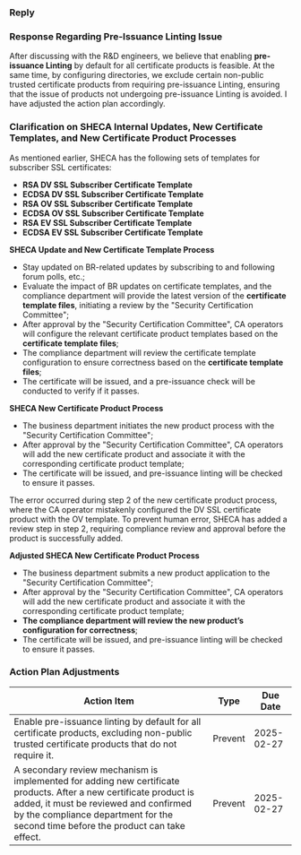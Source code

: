 ### Reply

### Response Regarding Pre-Issuance Linting Issue

After discussing with the R&D engineers, we believe that enabling **pre-issuance Linting** by default for all certificate products is feasible. At the same time, by configuring directories, we exclude certain non-public trusted certificate products from requiring pre-issuance Linting, ensuring that the issue of products not undergoing pre-issuance Linting is avoided. I have adjusted the action plan accordingly.

### Clarification on SHECA Internal Updates, New Certificate Templates, and New Certificate Product Processes

As mentioned earlier, SHECA has the following sets of templates for subscriber SSL certificates:

- **RSA DV SSL Subscriber Certificate Template**
- **ECDSA DV SSL Subscriber Certificate Template**
- **RSA OV SSL Subscriber Certificate Template**
- **ECDSA OV SSL Subscriber Certificate Template**
- **RSA EV SSL Subscriber Certificate Template**
- **ECDSA EV SSL Subscriber Certificate Template**

**SHECA Update and New Certificate Template Process**

- Stay updated on BR-related updates by subscribing to and following forum polls, etc.;
- Evaluate the impact of BR updates on certificate templates, and the compliance department will provide the latest version of the **certificate template files**, initiating a review by the "Security Certification Committee";
- After approval by the "Security Certification Committee", CA operators will configure the relevant certificate product templates based on the **certificate template files**;
- The compliance department will review the certificate template configuration to ensure correctness based on the **certificate template files**;
- The certificate will be issued, and a pre-issuance check will be conducted to verify if it passes.

**SHECA New Certificate Product Process**

- The business department initiates the new product process with the "Security Certification Committee";
- After approval by the "Security Certification Committee", CA operators will add the new certificate product and associate it with the corresponding certificate product template;
- The certificate will be issued, and pre-issuance linting will be checked to ensure it passes.

The error occurred during step 2 of the new certificate product process, where the CA operator mistakenly configured the DV SSL certificate product with the OV template. To prevent human error, SHECA has added a review step in step 2, requiring compliance review and approval before the product is successfully added.

**Adjusted SHECA New Certificate Product Process**

- The business department submits a new product application to the "Security Certification Committee";
- After approval by the "Security Certification Committee", CA operators will add the new certificate product and associate it with the corresponding certificate product template;
- **The compliance department will review the new product’s configuration for correctness**;
- The certificate will be issued, and pre-issuance linting will be checked to ensure it passes.

### Action Plan Adjustments

| Action Item                                                     | Type   | Due Date   |
| --------------------------------------------------------------- | ------ | ---------- |
| Enable pre-issuance linting by default for all certificate products, excluding non-public trusted certificate products that do not require it. | Prevent | 2025-02-27 |
| A secondary review mechanism is implemented for adding new certificate products. After a new certificate product is added, it must be reviewed and confirmed by the compliance department for the second time before the product can take effect. | Prevent | 2025-02-27 |
